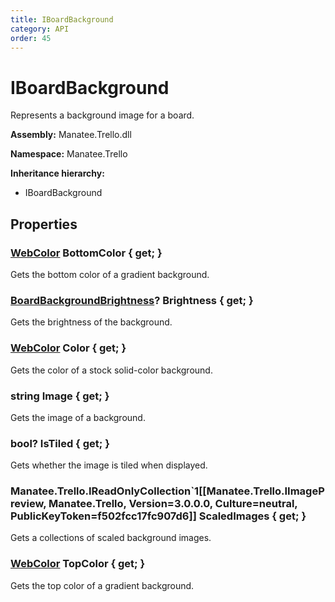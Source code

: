 ```yaml
---
title: IBoardBackground
category: API
order: 45
---
```


# IBoardBackground

Represents a background image for a board.

**Assembly:** Manatee.Trello.dll

**Namespace:** Manatee.Trello

**Inheritance hierarchy:**

- IBoardBackground

## Properties

### [WebColor](WebColor#webcolor) BottomColor { get; }

Gets the bottom color of a gradient background.

### [BoardBackgroundBrightness](BoardBackgroundBrightness#boardbackgroundbrightness)? Brightness { get; }

Gets the brightness of the background.

### [WebColor](WebColor#webcolor) Color { get; }

Gets the color of a stock solid-color background.

### string Image { get; }

Gets the image of a background.

### bool? IsTiled { get; }

Gets whether the image is tiled when displayed.

### Manatee.Trello.IReadOnlyCollection`1[[Manatee.Trello.IImagePreview, Manatee.Trello, Version=3.0.0.0, Culture=neutral, PublicKeyToken=f502fcc17fc907d6]] ScaledImages { get; }

Gets a collections of scaled background images.

### [WebColor](WebColor#webcolor) TopColor { get; }

Gets the top color of a gradient background.

